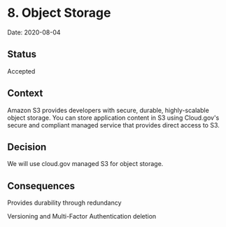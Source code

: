 # 8. Object Storage
Date: 2020-08-04

## Status

Accepted

## Context

Amazon S3 provides developers with secure, durable, highly-scalable object storage. You can store application content in S3 using Cloud.gov's secure and compliant  managed service that provides direct access to S3.

## Decision

We will use cloud.gov managed S3 for object storage.


## Consequences
Provides durability through redundancy 

Versioning and Multi-Factor Authentication deletion 
